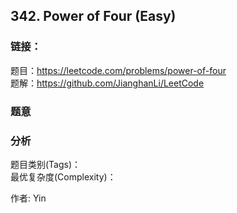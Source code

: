 ## 342. Power of Four (Easy)

### **链接**：
题目：https://leetcode.com/problems/power-of-four  
题解：https://github.com/JianghanLi/LeetCode

### **题意**



### **分析**  
题目类别(Tags)：  
最优复杂度(Complexity)：  



作者: Yin
